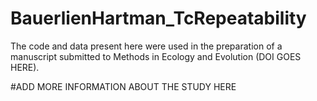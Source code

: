 # BauerlienHartman_TcRepeatability
The code and data present here were used in the preparation of a manuscript submitted to Methods in Ecology and Evolution (DOI GOES HERE).

#ADD MORE INFORMATION ABOUT THE STUDY HERE

